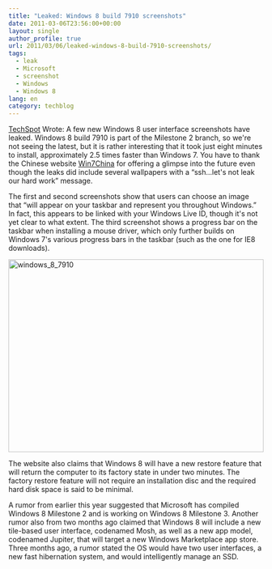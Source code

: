 ```yaml
---
title: "Leaked: Windows 8 build 7910 screenshots"
date: 2011-03-06T23:56:00+00:00
layout: single
author_profile: true
url: 2011/03/06/leaked-windows-8-build-7910-screenshots/
tags:
  - leak
  - Microsoft
  - screenshot
  - Windows
  - Windows 8
lang: en
category: techblog
---
```

<a href="http://www.techspot.com/" target="_blank">TechSpot</a> Wrote: A few new Windows 8 user interface screenshots have leaked. Windows 8 build 7910 is part of the Milestone 2 branch, so we're not seeing the latest, but it is rather interesting that it took just eight minutes to install, approximately 2.5 times faster than Windows 7. You have to thank the Chinese website [Win7China](http://www.win7china.com/html/12933.html) for offering a glimpse into the future even though the leaks did include several wallpapers with a “ssh…let's not leak our hard work” message. 

The first and second screenshots show that users can choose an image that “will appear on your taskbar and represent you throughout Windows.” In fact, this appears to be linked with your Windows Live ID, though it's not yet clear to what extent. The third screenshot shows a progress bar on the taskbar when installing a mouse driver, which only further builds on Windows 7's various progress bars in the taskbar (such as the one for IE8 downloads).

[<img title="windows_8_7910" border="0" alt="windows_8_7910" src="http://lh4.ggpht.com/_vaUVXcmC3OI/TXQYKKE_l6I/AAAAAAAADl0/Vrp0GK39Ag8/windows_8_7910_thumb%5B1%5D.jpg?imgmax=800" width="504" height="381" />](http://lh5.ggpht.com/_vaUVXcmC3OI/TXQYGVHPReI/AAAAAAAADlw/k4NMyp7IZig/s1600-h/windows_8_7910%5B3%5D.jpg)

The website also claims that Windows 8 will have a new restore feature that will return the computer to its factory state in under two minutes. The factory restore feature will not require an installation disc and the required hard disk space is said to be minimal.

A rumor from earlier this year suggested that Microsoft has compiled Windows 8 Milestone 2 and is working on Windows 8 Milestone 3. Another rumor also from two months ago claimed that Windows 8 will include a new tile-based user interface, codenamed Mosh, as well as a new app model, codenamed Jupiter, that will target a new Windows Marketplace app store. Three months ago, a rumor stated the OS would have two user interfaces, a new fast hibernation system, and would intelligently manage an SSD.